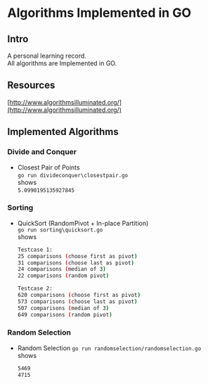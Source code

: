 # Algorithms Implemented in GO
## Intro
A personal learning record.  
All algorithms are Implemented in GO.

## Resources
[http://www.algorithmsilluminated.org/](http://www.algorithmsilluminated.org/)

## Implemented Algorithms
### Divide and Conquer
- Closest Pair of Points  
    `go run divideconquer\closestpair.go`  
    shows  
    `5.0990195135927845`

### Sorting
- QuickSort (RandomPivot + In-place Partition)  
    `go run sorting\quicksort.go`  
    shows  
    ```bash
    Testcase 1:
    25 comparisons (choose first as pivot)
    31 comparisons (choose last as pivot)
    24 comparisons (median of 3)
    22 comparisons (random pivot)

    Testcase 2:
    620 comparisons (choose first as pivot)
    573 comparisons (choose last as pivot)
    507 comparisons (median of 3)
    649 comparisons (random pivot)
    ```

### Random Selection
- Random Selection
    `go run randomselection/randomselection.go`  
    shows  
    ```bash
    5469
    4715
    ```
